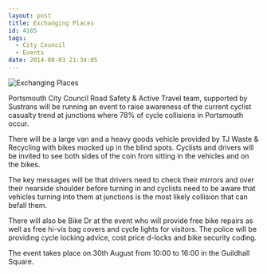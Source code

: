 ```yaml
---
layout: post
title: Exchanging Places
id: 4165
tags:
  - City Council
  - Events
date: 2014-08-03 21:34:05
---
```


![Exchanging Places](/assets/Exchanging-Places-main-ed-300x206.jpg "Exchanging Places")

Portsmouth City Council Road Safety &amp; Active Travel team, supported by Sustrans will be running an event to raise awareness of the current cyclist casualty trend at junctions where 78% of cycle collisions in Portsmouth occur.

There will be a large van and a heavy goods vehicle provided by TJ Waste &amp; Recycling with bikes mocked up in the blind spots. Cyclists and drivers will be invited to see both sides of the coin from sitting in the vehicles and on the bikes.

The key messages will be that drivers need to check their mirrors and over their nearside shoulder before turning in and cyclists need to be aware that vehicles turning into them at junctions is the most likely collision that can befall them.

There will also be Bike Dr at the event who will provide free bike repairs as well as free hi-vis bag covers and cycle lights for visitors. The police will be providing cycle locking advice, cost price d-locks and bike security coding.

The event takes place on 30th August from 10:00 to 16:00 in the Guildhall Square.